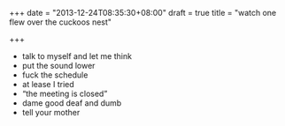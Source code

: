 +++
date = "2013-12-24T08:35:30+08:00"
draft = true
title = "watch one flew over the cuckoos nest"

+++



* talk to myself and let me think
* put the sound lower
* fuck the schedule
* at lease I tried
* “the meeting is closed”
* dame good deaf and dumb
* tell your mother